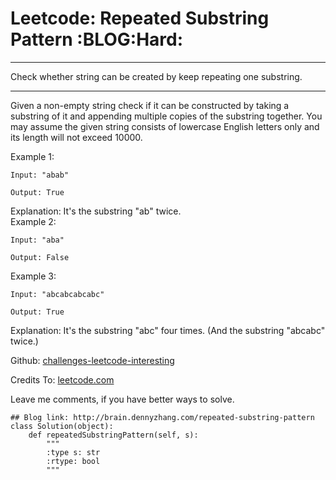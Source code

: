 # Leetcode: Repeated Substring Pattern     :BLOG:Hard:


---

Check whether string can be created by keep repeating one substring.  

---

Given a non-empty string check if it can be constructed by taking a substring of it and appending multiple copies of the substring together. You may assume the given string consists of lowercase English letters only and its length will not exceed 10000.  

Example 1:  

    Input: "abab"
    
    Output: True

Explanation: It's the substring "ab" twice.  
Example 2:  

    Input: "aba"
    
    Output: False

Example 3:  

    Input: "abcabcabcabc"
    
    Output: True

Explanation: It's the substring "abc" four times. (And the substring "abcabc" twice.)  

Github: [challenges-leetcode-interesting](https://github.com/DennyZhang/challenges-leetcode-interesting/tree/master/repeated-substring-pattern)  

Credits To: [leetcode.com](https://leetcode.com/problems/repeated-substring-pattern/description/)  

Leave me comments, if you have better ways to solve.  

    ## Blog link: http://brain.dennyzhang.com/repeated-substring-pattern
    class Solution(object):
        def repeatedSubstringPattern(self, s):
            """
            :type s: str
            :rtype: bool
            """